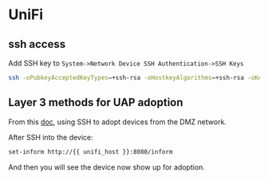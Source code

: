 # UniFi

## ssh access

Add SSH key to `System->Network Device SSH Authentication->SSH Keys`

```bash
ssh -oPubkeyAcceptedKeyTypes=+ssh-rsa -oHostkeyAlgorithms=+ssh-rsa -oKexAlgorithms=+diffie-hellman-group1-sha1 pando85@{{ hostname }}
```

## Layer 3 methods for UAP adoption

From this [doc][layer_3_adoption], using SSH to adopt devices from the DMZ network.

After SSH into the device:

```bash
set-inform http://{{ unifi_host }}:8080/inform
```

And then you will see the device now show up for adoption.

[layer_3_adoption]: https://help.ui.com/hc/en-us/articles/204909754-UniFi-Layer-3-methods-for-UAP-adoption-and-management
